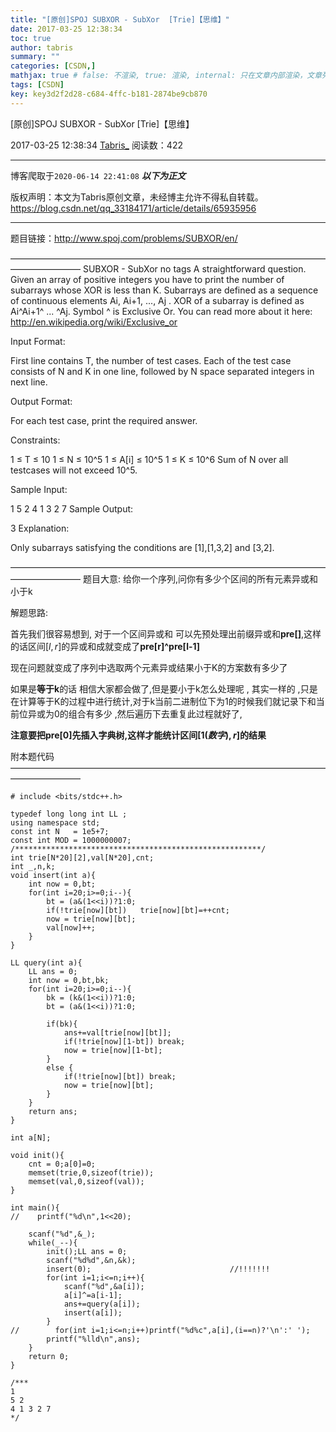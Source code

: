 ```yaml
---
title: "[原创]SPOJ SUBXOR - SubXor  [Trie]【思维】"
date: 2017-03-25 12:38:34
toc: true
author: tabris
summary: ""
categories: [CSDN,]
mathjax: true # false: 不渲染, true: 渲染, internal: 只在文章内部渲染，文章列表中不渲染
tags: [CSDN]
key: key3d2f2d28-c684-4ffc-b181-2874be9cb870
---
```


[原创]SPOJ SUBXOR - SubXor  [Trie]【思维】

2017-03-25 12:38:34  [Tabris_](https://me.csdn.net/qq_33184171) 阅读数：422

---

博客爬取于`2020-06-14 22:41:08`
***以下为正文***

版权声明：本文为Tabris原创文章，未经博主允许不得私自转载。
https://blog.csdn.net/qq_33184171/article/details/65935956

<!-- more -->

---

题目链接：http://www.spoj.com/problems/SUBXOR/en/

————————————————————————————————————————————
SUBXOR - SubXor
no tags
A straightforward question. Given an array of positive integers you have to print the number of subarrays whose XOR is less than K.
Subarrays are defined as a sequence of continuous elements Ai, Ai+1, ..., Aj . XOR of a subarray is defined as Ai^Ai+1^ ... ^Aj.
Symbol ^ is Exclusive Or. You can read more about it here:
http://en.wikipedia.org/wiki/Exclusive_or

Input Format:

First line contains T, the number of test cases. Each of the test case consists of N and K in one line, followed by N space separated integers in next line.

Output Format:

For each test case, print the required answer.

Constraints:

1 ≤ T ≤ 10
1 ≤ N ≤ 10^5
1 ≤ A[i] ≤ 10^5
1 ≤ K ≤ 10^6
Sum of N over all testcases will not exceed 10^5.

Sample Input:

1
5 2
4 1 3 2 7
Sample Output:

3
Explanation:

Only subarrays satisfying the conditions are [1],[1,3,2] and [3,2].

————————————————————————————————————————————
题目大意:
给你一个序列,问你有多少个区间的所有元素异或和小于k

解题思路:

首先我们很容易想到,
对于一个区间异或和 可以先预处理出前缀异或和**pre[]**,这样的话区间$\big[l,r\big]$的异或和成就变成了**pre[r]^pre[l-1]**

现在问题就变成了序列中选取两个元素异或结果小于K的方案数有多少了

如果是**等于k**的话 相信大家都会做了,但是要小于k怎么处理呢 ,
其实一样的 ,只是在计算等于K的过程中进行统计,对于k当前二进制位下为1的时候我们就记录下和当前位异或为0的组合有多少 ,然后遍历下去重复此过程就好了,

**注意要把pre[0]先插入字典树,这样才能统计区间$\big[1(数字),r\big]$的结果**

附本题代码
————————————————————————————————————————————
```
# include <bits/stdc++.h>

typedef long long int LL ;
using namespace std;
const int N   = 1e5+7;
const int MOD = 1000000007;
/*******************************************************/
int trie[N*20][2],val[N*20],cnt;
int _,n,k;
void insert(int a){
    int now = 0,bt;
    for(int i=20;i>=0;i--){
        bt = (a&(1<<i))?1:0;
        if(!trie[now][bt])   trie[now][bt]=++cnt;
        now = trie[now][bt];
        val[now]++;
    }
}

LL query(int a){
    LL ans = 0;
    int now = 0,bt,bk;
    for(int i=20;i>=0;i--){
        bk = (k&(1<<i))?1:0;
        bt = (a&(1<<i))?1:0;

        if(bk){
            ans+=val[trie[now][bt]];
            if(!trie[now][1-bt]) break;
            now = trie[now][1-bt];
        }
        else {
            if(!trie[now][bt]) break;
            now = trie[now][bt];
        }
    }
    return ans;
}

int a[N];

void init(){
    cnt = 0;a[0]=0;
    memset(trie,0,sizeof(trie));
    memset(val,0,sizeof(val));
}

int main(){
//    printf("%d\n",1<<20);

    scanf("%d",&_);
    while(_--){
        init();LL ans = 0;
        scanf("%d%d",&n,&k);
        insert(0);                               //!!!!!!!
        for(int i=1;i<=n;i++){
            scanf("%d",&a[i]);
            a[i]^=a[i-1];
            ans+=query(a[i]);
            insert(a[i]);
        }
//        for(int i=1;i<=n;i++)printf("%d%c",a[i],(i==n)?'\n':' ');
        printf("%lld\n",ans);
    }
    return 0;
}

/***
1
5 2
4 1 3 2 7
*/



```

